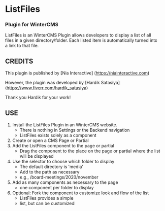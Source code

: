 # ListFiles 
### Plugin for WinterCMS ###

ListFiles is an WinterCMS Plugin allows developers to display a list of all files in a given directory/folder. Each listed item is automatically turned into a link to that file.


## CREDITS ##

This plugin is published by [Nia Interactive] (https://niainteractive.com)

However, the plugin was developed by 
[Hardik Satasiya] (https://www.fiverr.com/hardik_satasiya)

Thank you Hardik for your work!

## USE ##
1. Install the ListFiles Plugin in an WinterCMS website. 
    - There is nothing in Settings or the Backend navigation
    - ListFiles exists solely as a component 
2. Create or open a CMS Page or Partial
3. Add the ListFiles component to the page or partial
    - Drag the component to the place on the page or partial where the list will be displayed
4. Use the selector to choose which folder to display
    - The default directory is 'media'
    - Add to the path as necessary
    - e.g., /board-meetings/2020/november 
5. Add as many components as necessary to the page
    - one component per folder to display
6. Optional: Fork the component to customize look and flow of the list
    - ListFiles provides a simple <li> list, but can be customized 
